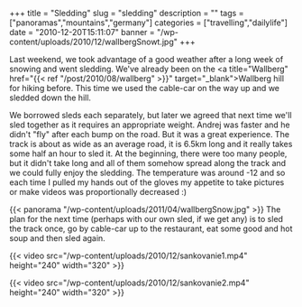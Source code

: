 +++
title = "Sledding"
slug = "sledding"
description = ""
tags = ["panoramas","mountains","germany"]
categories = ["travelling","dailylife"]
date = "2010-12-20T15:11:07"
banner = "/wp-content/uploads/2010/12/wallbergSnowt.jpg"
+++

Last weekend, we took advantage of a good weather after a long week of snowing and went sledding. We've already been on the <a title="Wallberg"
href="{{< ref "/post/2010/08/wallberg" >}}" target="_blank">Wallberg hill for hiking</a>
before. This time we used the cable-car on the way up and we sledded down the hill.

We borrowed sleds each separately, but later we agreed that next time we'll sled together as it
requires an appropriate weight. Andrej was faster and he didn't "fly" after each bump on the road.
But it was a great experience. The track is about as wide as an average road, it is 6.5km long and
it really takes some half an hour to sled it. At the beginning, there were too many people, but it
didn't take long and all of them somehow spread along the track and we could fully enjoy the
sledding. The temperature was around -12 and so each time I pulled my hands out of the gloves my
appetite to take pictures or make videos was proportionally decreased :)

{{< panorama "/wp-content/uploads/2011/04/wallbergSnow.jpg"  >}}
The plan for the next time (perhaps with our own sled, if we get any) is to sled the track once, go
by cable-car up to the restaurant, eat some good and hot soup and then sled again.


{{< video src="/wp-content/uploads/2010/12/sankovanie1.mp4" height="240" width="320" >}}



{{< video src="/wp-content/uploads/2010/12/sankovanie2.mp4" height="240" width="320" >}}

